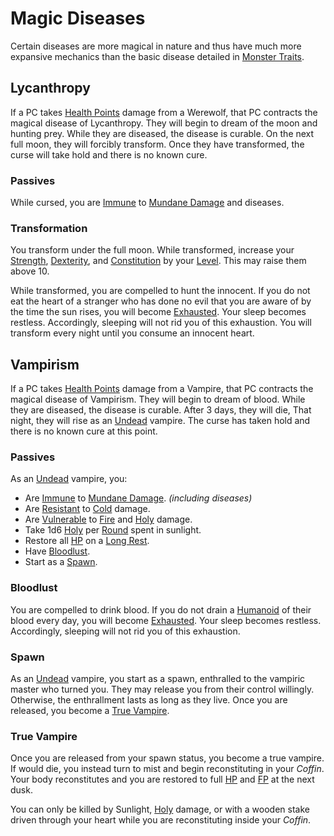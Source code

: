 # Magic Diseases

Certain diseases are more magical in nature and thus have much more expansive mechanics than the basic disease detailed in [Monster Traits](Monster%20Traits.md).

## Lycanthropy

If a PC takes [Health Points](../../Player%20Characters/Derived%20Statistics/Health%20Points.md) damage from a Werewolf, that PC contracts the magical disease of Lycanthropy. They will begin to dream of the moon and hunting prey. While they are diseased, the disease is curable. On the next full moon, they will forcibly transform. Once they have transformed, the curse will take hold and there is no known cure.

### Passives

While cursed, you are [Immune](../../Game%20Procedures/Conditions/Immune.md) to [Mundane Damage](../../Game%20Procedures/Combat/Damage%20Types/Mundane%20Damage.md) and diseases.

### Transformation

You transform under the full moon. While transformed, increase your [Strength](../../Player%20Characters/The%20Ability%20Scores/Strength.md), [Dexterity](../../Player%20Characters/The%20Ability%20Scores/Dexterity.md), and [Constitution](../../Player%20Characters/The%20Ability%20Scores/Constitution.md) by your [Level](../../Player%20Characters/Derived%20Statistics/Level.md). This may raise them above 10.

While transformed, you are compelled to hunt the innocent. If you do not eat the heart of a stranger who has done no evil that you are aware of by the time the sun rises, you will become [Exhausted](../../Game%20Procedures/Conditions/Exhausted.md). Your sleep becomes restless. Accordingly, sleeping will not rid you of this exhaustion. You will transform every night until you consume an innocent heart.

## Vampirism

If a PC takes [Health Points](../../Player%20Characters/Derived%20Statistics/Health%20Points.md) damage from a Vampire, that PC contracts the magical disease of Vampirism. They will begin to dream of blood. While they are diseased, the disease is curable. After 3 days, they will die, That night, they will rise as an [Undead](Creature%20Types/Undead.md) vampire. The curse has taken hold and there is no known cure at this point.

### Passives

As an [Undead](Creature%20Types/Undead.md) vampire, you:

- Are [Immune](../../Game%20Procedures/Conditions/Immune.md) to [Mundane Damage](../../Game%20Procedures/Combat/Damage%20Types/Mundane%20Damage.md). *(including diseases)*
- Are [Resistant](../../Game%20Procedures/Conditions/Resistant.md) to [Cold](../../Game%20Procedures/Combat/Damage%20Types/Cold.md) damage.
- Are [Vulnerable](../../Game%20Procedures/Conditions/Vulnerable.md) to [Fire](../../Magic/Spells/Spell%20Domains/Fire.md) and [Holy](../../Game%20Procedures/Combat/Damage%20Types/Holy.md) damage.
- Take 1d6 [Holy](../../Game%20Procedures/Combat/Damage%20Types/Holy.md) per [Round](../../Game%20Procedures/Core%20Procedures/Round.md) spent in sunlight.
- Restore all [HP](../../Player%20Characters/Derived%20Statistics/Health%20Points.md) on a [Long Rest](../../Game%20Procedures/Core%20Procedures/Resting.md#Long%20Rest).
- Have [Bloodlust](Magic%20Diseases.md#Bloodlust).
- Start as a [Spawn](Magic%20Diseases.md#Spawn).

### Bloodlust

You are compelled to drink blood. If you do not drain a [Humanoid](Creature%20Types/Humanoid.md) of their blood every day, you will become [Exhausted](../../Game%20Procedures/Conditions/Exhausted.md). Your sleep becomes restless. Accordingly, sleeping will not rid you of this exhaustion.

### Spawn

As an [Undead](Creature%20Types/Undead.md) vampire, you start as a spawn, enthralled to the vampiric master who turned you. They may release you from their control willingly. Otherwise, the enthrallment lasts as long as they live. Once you are released, you become a [True Vampire](Magic%20Diseases.md#True%20Vampire).

### True Vampire

Once you are released from your spawn status, you become a true vampire. If would die, you instead turn to mist and begin reconstituting in your *Coffin*. Your body reconstitutes and you are restored to full [HP](../../Player%20Characters/Derived%20Statistics/Health%20Points.md) and [FP](../../Player%20Characters/Derived%20Statistics/Fatigue%20Points.md) at the next dusk.

You can only be killed by Sunlight, [Holy](../../Game%20Procedures/Combat/Damage%20Types/Holy.md) damage, or with a wooden stake driven through your heart while you are reconstituting inside your *Coffin*.
